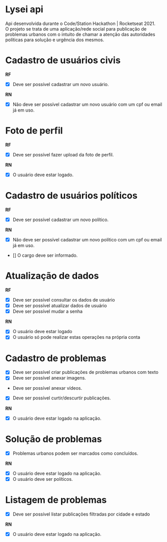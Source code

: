 # Lysei api
Api desenvolvida durante o Code/Station Hackathon | Rocketseat 2021.\
O projeto se trata de uma aplicação/rede social para publicação de problemas urbanos com o intuito de chamar a atenção das autoridades políticas para solução e urgência dos mesmos.


# Cadastro de usuários civis

**RF**
- [x] Deve ser possível cadastrar um novo usuário.

**RN**
- [x] Não deve ser possível cadastrar um novo usuário com um cpf ou email já em uso.


# Foto de perfil

**RF**
- [x] Deve ser possível fazer upload da foto de perfil.

**RN**
- [x] O usuário deve estar logado.


# Cadastro de usuários políticos

**RF**
- [x] Deve ser possível cadastrar um novo político.

**RN**
- [x] Não deve ser possível cadastrar um novo político com um cpf ou email já em uso.
- [] O cargo deve ser informado.

# Atualização de dados

**RF**
- [x] Deve ser possível consultar os dados de usuário
- [x] Deve ser possível atualizar dados de usuário
- [x] Deve ser possível mudar a senha

**RN**
- [x] O usuário deve estar logado
- [x] O usuário só pode realizar estas operações na própria conta

# Cadastro de problemas

- [x] Deve ser possível criar publicações de problemas urbanos com texto
- [x] Deve ser possível anexar imagens.
- Deve ser possível anexar vídeos.
- [x] Deve ser possível curtir/descurtir publicações.

**RN**
- [x] O usuário deve estar logado na aplicação.

# Solução de problemas

- [x] Problemas urbanos podem ser marcados como concluídos.

**RN**
- [x] O usuário deve estar logado na aplicação.
- [x] O usuário deve ser políticos.

# Listagem de problemas

- [x] Deve ser possível listar publicações filtradas por cidade e estado

**RN**
- [x] O usuário deve estar logado na aplicação.